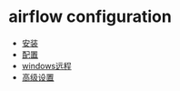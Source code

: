 # airflow configuration

* [安装](installation.md)
* [配置](configuration.md)
* [windows远程](window.md)
* [高级设置](advanced.md)